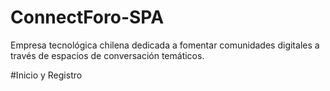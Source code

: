 # ConnectForo-SPA
Empresa tecnológica chilena dedicada a fomentar comunidades digitales a través de espacios de conversación temáticos. 


#Inicio y Registro

#
